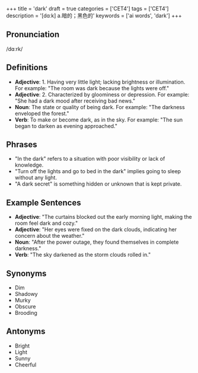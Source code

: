 +++
title = 'dark'
draft = true
categories = ['CET4']
tags = ['CET4']
description = '[dɑːk] a.暗的；黑色的'
keywords = ['ai words', 'dark']
+++

## Pronunciation
/dɑːrk/

## Definitions
- **Adjective**: 1. Having very little light; lacking brightness or illumination. For example: "The room was dark because the lights were off."
- **Adjective**: 2. Characterized by gloominess or depression. For example: "She had a dark mood after receiving bad news."
- **Noun**: The state or quality of being dark. For example: "The darkness enveloped the forest."
- **Verb**: To make or become dark, as in the sky. For example: "The sun began to darken as evening approached."

## Phrases
- "In the dark" refers to a situation with poor visibility or lack of knowledge.
- "Turn off the lights and go to bed in the dark" implies going to sleep without any light.
- "A dark secret" is something hidden or unknown that is kept private.

## Example Sentences
- **Adjective**: "The curtains blocked out the early morning light, making the room feel dark and cozy."
- **Adjective**: "Her eyes were fixed on the dark clouds, indicating her concern about the weather."
- **Noun**: "After the power outage, they found themselves in complete darkness."
- **Verb**: "The sky darkened as the storm clouds rolled in."

## Synonyms
- Dim
- Shadowy
- Murky
- Obscure
- Brooding

## Antonyms
- Bright
- Light
- Sunny
- Cheerful
